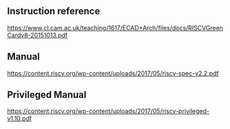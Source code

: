 

## Instruction reference
https://www.cl.cam.ac.uk/teaching/1617/ECAD+Arch/files/docs/RISCVGreenCardv8-20151013.pdf

## Manual
https://content.riscv.org/wp-content/uploads/2017/05/riscv-spec-v2.2.pdf

## Privileged Manual

https://content.riscv.org/wp-content/uploads/2017/05/riscv-privileged-v1.10.pdf